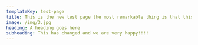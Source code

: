 ```yaml
---
templateKey: test-page
title: This is the new test page the most remarkable thing is that this works
image: /img/3.jpg
heading: A heading goes here
subheading: This has changed and we are very happy!!!!
---
```

